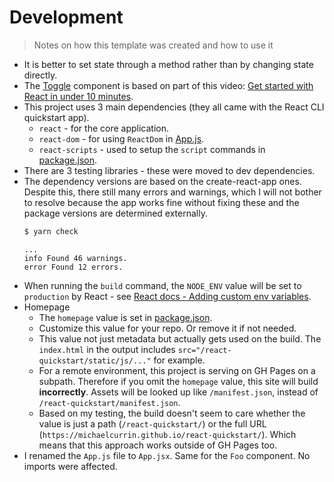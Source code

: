 # Development
> Notes on how this template was created and how to use it

- It is better to set state through a method rather than by changing state directly.
- The [Toggle](/src/components/Toggle.jsx) component is based on part of this video: [Get started with React in under 10 minutes](https://youtu.be/K02AkMbV1HM).
- This project uses 3 main dependencies (they all came with the React CLI quickstart app).
    - `react` - for the core application.
    - `react-dom` - for using `ReactDom` in [App.js](/src/App.js).
    - `react-scripts` - used to setup the `script` commands in [package.json](/package.json).
- There are 3 testing libraries - these were moved to dev dependencies.
- The dependency versions are based on the create-react-app ones. Despite this, there still many errors and warnings, which I will not bother to resolve because the app works fine without fixing these and the package versions are determined externally.
	```sh
	$ yarn check
	```
	```
	...
	info Found 46 warnings.
	error Found 12 errors.
	```
- When running the `build` command, the `NODE_ENV` value will be set to `production` by React - see [React docs - Adding custom env variables](https://create-react-app.dev/docs/adding-custom-environment-variables/).
- Homepage
    - The `homepage` value is set in [package.json](/package.json).
    - Customize this value for your repo. Or remove it if not needed.
    - This value not just metadata but actually gets used on the build. The `index.html` in the output includes `src="/react-quickstart/static/js/..."` for example.
    - For a remote environment, this project is serving on GH Pages on a subpath. Therefore if you omit the `homepage` value, this site will build **incorrectly**. Assets will be looked up like `/manifest.json`, instead of `/react-quickstart/manifest.json`.
    - Based on my testing, the build doesn't seem to care whether the value is just a path (`/react-quickstart/`) or the full URL (`https://michaelcurrin.github.io/react-quickstart/`). Which means that this approach works outside of GH Pages too.
- I renamed the `App.js` file to `App.jsx`. Same for the `Foo` component. No imports were affected.
